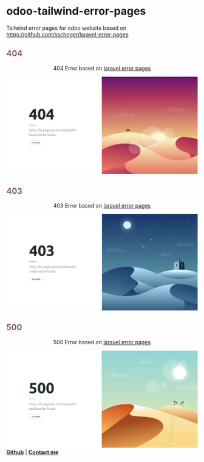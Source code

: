 # odoo-tailwind-error-pages
Tailwind error pages for odoo website based on https://github.com/sschoger/laravel-error-pages

<section class="oe_container">
    <div class="oe_row oe_spaced">
        <h2 class="oe_slogan" style="color:#875A7B;">404</h2>
            <p class="oe_mt32 oe_centered" style="text-align: center">
                404 Error based on <a href="https://github.com/sschoger/laravel-error-pages">laravel error pages</a>
            </p>
        <div class="oe_row_img oe_centered oe_mt32">
           <img src="https://github.com/bshbsh404/odoo-tailwind-error-pages/blob/master/images/Screenshot_2.png" />
        </div>
    </div>
</section>

<section class="oe_container">
    <div class="oe_row oe_spaced">
        <h2 class="oe_slogan" style="color:#875A7B;">403</h2>
            <p class="oe_mt32 oe_centered" style="text-align: center">
                403 Error based on <a href="https://github.com/sschoger/laravel-error-pages">laravel error pages</a>
            </p>
        <div class="oe_row_img oe_centered oe_mt32">
            <img src="https://github.com/bshbsh404/odoo-tailwind-error-pages/blob/master/images/Screenshot_3.png" />
        </div>
    </div>
</section>

<section class="oe_container oe_dark">
    <div class="oe_row oe_spaced">
        <h2 class="oe_slogan" style="color:#875A7B;">500</h2>
            <p class="oe_mt32 oe_centered" style="text-align: center">
                500 Error based on <a href="https://github.com/sschoger/laravel-error-pages">laravel error pages</a>
            </p>
        <div class="oe_row_img oe_centered oe_mt32">
            <img src="https://github.com/bshbsh404/odoo-tailwind-error-pages/blob/master/images/Screenshot_1.png" />
        </div>
    </div>
</section>


<section class="oe_container">
    <div class="oe_row">
           <span>
               <a target="new" href="https://github.com/bshbsh404"><strong>Github</strong></a> |
               <a href="mailto:bshbsh187@gmail.com"><strong>Contact me</strong></a>
           </span>
       </div>
    </div>
</section>
